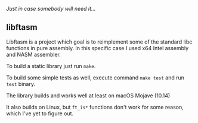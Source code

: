 
*Just in case somebody will need it...*

## libftasm

Libftasm is a project which goal is to reimplement some of the standard
libc functions in pure assembly. In this specific case I used x64
Intel assembly and NASM assembler.

To build a static library just run `make`.

To build some simple tests as well, execute command `make test`
and run `test` binary.

The library builds and works well at least on macOS Mojave (10.14)

It also builds on Linux, but `ft_is*` functions don't work for some reason, 
which I've yet to figure out.
